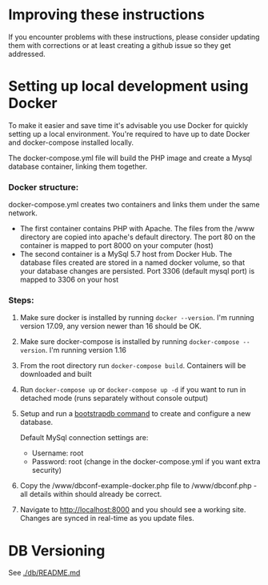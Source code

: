# Improving these instructions
If you encounter problems with these instructions, please consider updating them with corrections or at least creating a github issue so they get addressed.

# Setting up local development using Docker

To make it easier and save time it's advisable you use Docker for quickly setting up a local environment. You're required to have up to date Docker and docker-compose installed locally.

The docker-compose.yml file will build the PHP image and create a Mysql database container, linking them together.

### Docker structure:

docker-compose.yml creates two containers and links them under the same network. 
  - The first container contains PHP with Apache. The files from the /www directory are copied into apache's default directory. The port 80 on the container is mapped to port 8000 on your computer (host)
  - The second container is a MySql 5.7 host from Docker Hub. The database files created are stored in a named docker volume, so that your database changes are persisted. Port 3306 (default mysql port) is mapped to 3306 on your host

### Steps:

1. Make sure docker is installed by running `docker --version`. I'm running version 17.09, any version newer than 16 should be OK.
2. Make sure docker-compose is installed by running `docker-compose --version`. I'm running version 1.16
3. From the root directory run `docker-compose build`. Containers will be downloaded and built
4. Run `docker-compose up` or `docker-compose up -d` if you want to run in detached mode (runs separately without console output)
5. Setup and run a [bootstrapdb command](./db/README.md) to create and configure a new database.

    Default MySql connection settings are:
    - Username: root
    - Password: root (change in the docker-compose.yml if you want extra security)
6. Copy the /www/dbconf-example-docker.php file to /www/dbconf.php - all details within should already be correct.
6. Navigate to [http://localhost:8000](http://localhost:8000) and you should see a working site. Changes are synced in real-time as you update files.

# DB Versioning
See [./db/README.md](./db/README.md)